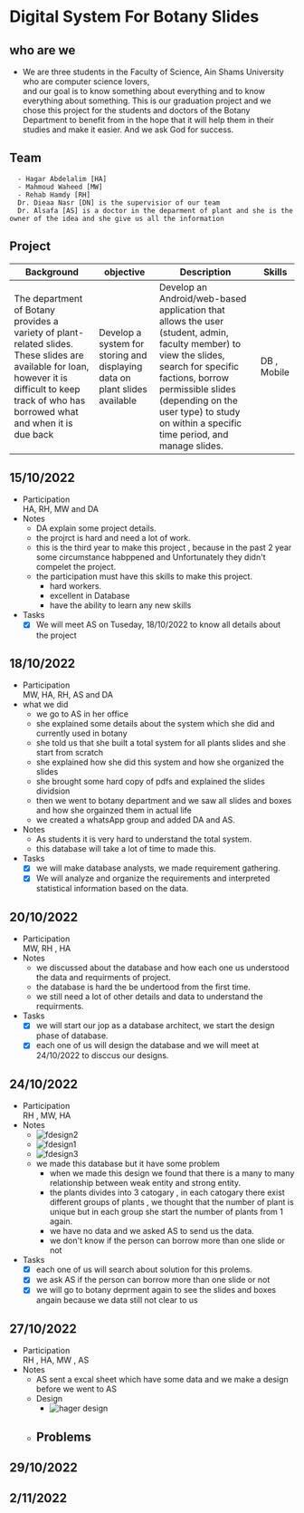 # Digital System For Botany Slides
## who are we
  - We are three students in the Faculty of Science, Ain Shams University who are computer science lovers, <br/> 
    and our goal is to know something about everything and to know everything about something. This is our graduation project and we chose this project for the             students and doctors of the Botany Department to benefit from in the hope that it will help them in their studies and make it easier. And we ask God for success.
## Team
```
  - Hagar Abdelalim [HA]
  - Mahmoud Waheed [MW]
  - Rehab Hamdy [RH]
  Dr. Dieaa Nasr [DN] is the supervisior of our team
  Dr. Alsafa [AS] is a doctor in the deparment of plant and she is the owner of the idea and she give us all the information
  ```
## Project
| Background | objective | Description | Skills |  
| ------------- | ------------- | ------------- |  ------------- |
|The department of Botany provides a variety of plant-related slides. These slides are available for loan, however it is difficult to keep track of who has borrowed what and when it is due back|Develop a system for storing and displaying data on plant slides available|Develop an Android/web-based application that allows the user (student, admin, faculty member) to view the slides, search for specific factions, borrow permissible slides (depending on the user type) to study on within a specific time period, and manage slides.|DB , Mobile|
## 15/10/2022  
  - Participation<br/>
     HA, RH, MW and DA
  - Notes
    - DA explain some project details.<br/>
    - the projrct is hard and need a lot of work.<br/> 
    - this is the third year to make this project , because in the past 2 year some circumstance habppened and Unfortunately they didn't compelet the project.<br/>
    - the participation must have this skills to make this project.<br/>
        - hard workers.<br/>
        - excellent in Database
        - have the ability to learn any new skills
  - Tasks
    - [x] We will meet AS on Tuseday, 18/10/2022 to know all details about the project
## 18/10/2022
  - Participation<br/>
     MW, HA, RH, AS and DA
  - what we did
      - we go to AS in her office <br/>
      - she explained some details about the system which she did and currently used in botany<br/>
      - she told us that she built a total system for all plants slides and she start from scratch<br/>
      - she explained how she did this system and how she organized the slides <br/>
      - she brought some hard copy of pdfs and explained the slides dividsion<br/>
      - then we went to botany department and we saw all slides and boxes and how she orgainzed them in actual life  <br/> 
      - we created a whatsApp group and added DA and AS. <br/>
  - Notes
      - As students it is very hard to understand the total system.<br/>
      - this database will take a lot of time to made this.<br/>
  - Tasks
      - [x] we will make database analysts, we made requirement gathering. <br />
      - [x] We will analyze and organize the requirements and interpreted statistical information based on the data.<br/>
## 20/10/2022
  - Participation<br/>
     MW, RH , HA
  - Notes
      - we discussed about the database and how each one us understood the data and requirments of project.<br/>
      - the database is hard the be undertood from the first time.<br/>
      - we still need a lot of other details and data to understand the requirments.<br/>
  - Tasks
      - [x] we will start our jop as a database architect, we start the design phase of database. <br/> 
      - [x] each one of us will design the database and we will meet at 24/10/2022 to disccus our designs.<br/> 
## 24/10/2022
  - Participation<br/>
     RH , MW, HA
  - Notes
      - ![fdesign2](https://user-images.githubusercontent.com/80859649/199831893-ae40d81c-c088-41d8-b8a9-06b80e2e75cf.jpg)<br/>
      - ![fdesign1](https://user-images.githubusercontent.com/80859649/199831914-d7915b36-67d4-4c41-b0c9-eebbe1240291.jpg)<br/>
      - ![fdesign3](https://user-images.githubusercontent.com/80859649/199832079-b06447fd-0399-418c-ab01-094bf13b6aac.jpg)<br/>
      - we made this database but it have some problem
          - when we made this design we found that there is a many to many relationship between weak entity and strong entity.<br/>
          - the plants divides into 3 catogary , in each catogary there exist different groups of plants , we thought that the number of plant is unique but in each group she start the number of plants from 1 again.<br/>
          - we have no data and we asked AS to send us the data.<br/>
          - we don't know if the person can borrow more than one slide or not
  - Tasks
      - [x] each one of us will search about solution for this prolems.<br/>
      - [x] we ask AS if the person can borrow more than one slide or not
      - [x] we will go to botany deprment again to see the slides and boxes angain because we data still not clear to us 
## 27/10/2022
  - Participation<br/>
     RH , HA, MW , AS
  - Notes
      - AS sent a excal sheet which have some data and we make a design before we went to AS
      - Design
          - ![hager design](https://user-images.githubusercontent.com/80859649/199843193-2f5b18aa-0544-42c4-9492-7e4cb828003f.jpg)
      - Problems
          - 

          

  
## 29/10/2022
## 2/11/2022
